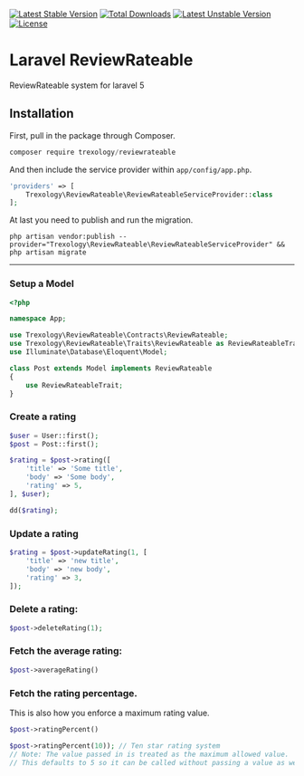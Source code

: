 [![Latest Stable Version](https://poser.pugx.org/trexology/reviewrateable/v/stable)](https://packagist.org/packages/trexology/reviewrateable)
[![Total Downloads](https://poser.pugx.org/trexology/reviewrateable/downloads)](https://packagist.org/packages/trexology/reviewrateable)
[![Latest Unstable Version](https://poser.pugx.org/trexology/reviewrateable/v/unstable)](https://packagist.org/packages/trexology/reviewrateable) [![License](https://poser.pugx.org/trexology/reviewrateable/license)](https://packagist.org/packages/trexology/reviewrateable)

# Laravel ReviewRateable
ReviewRateable system for laravel 5

## Installation

First, pull in the package through Composer.

```js
composer require trexology/reviewrateable
```

And then include the service provider within `app/config/app.php`.

```php
'providers' => [
    Trexology\ReviewRateable\ReviewRateableServiceProvider::class
];
```

At last you need to publish and run the migration.
```
php artisan vendor:publish --provider="Trexology\ReviewRateable\ReviewRateableServiceProvider" && php artisan migrate
```

-----

### Setup a Model
```php
<?php

namespace App;

use Trexology\ReviewRateable\Contracts\ReviewRateable;
use Trexology\ReviewRateable\Traits\ReviewRateable as ReviewRateableTrait;
use Illuminate\Database\Eloquent\Model;

class Post extends Model implements ReviewRateable
{
    use ReviewRateableTrait;
}
```

### Create a rating
```php
$user = User::first();
$post = Post::first();

$rating = $post->rating([
    'title' => 'Some title',
    'body' => 'Some body',
    'rating' => 5,
], $user);

dd($rating);
```

### Update a rating
```php
$rating = $post->updateRating(1, [
    'title' => 'new title',
    'body' => 'new body',
    'rating' => 3,
]);
```

### Delete a rating:
```php
$post->deleteRating(1);
```

### Fetch the average rating:
````php
$post->averageRating()
````

### Fetch the rating percentage.
This is also how you enforce a maximum rating value.
````php
$post->ratingPercent()

$post->ratingPercent(10)); // Ten star rating system
// Note: The value passed in is treated as the maximum allowed value.
// This defaults to 5 so it can be called without passing a value as well.
````
